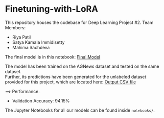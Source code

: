# Finetuning-with-LoRA

This repository houses the codebase for Deep Learning Project #2.
Team Members: 
* Riya Patil
* Satya Kamala Immidisetty
* Mahima Sachdeva

The final model is in this notebook: [Final Model](https://github.com/Riyap30/Finetuning-with-LoRA/blob/main/notebooks/Final_model.ipynb)

The model has been trained on the AGNews dataset and tested on the same dataset. <br/>
Further, its predictions have been generated for the unlabeled dataset provided for this project, which are located here: [Output CSV file](https://github.com/Riyap30/Finetuning-with-LoRA/blob/main/results/inference_final.csv)

==> Performance:
* Validation Accuracy: 94.15%

The Jupyter Notebooks for all our models can be found inside `notebooks/`.

